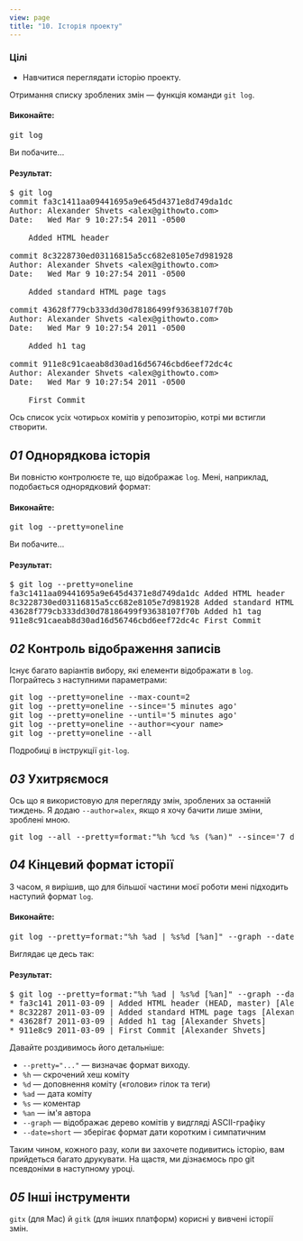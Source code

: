 ```yaml
---
view: page
title: "10. Історія проекту"
---
```


<h3>Цілі</h3>

<ul><li>Навчитися переглядати історію проекту.</li></ul>

<p>Отримання списку зроблених змін — функція команди <code>git log</code>.</p>

<h4 class="h4-pre">Виконайте:</h4>

<pre class="instructions">git log</pre>

<p>Ви побачите…</p>

<h4 class="h4-pre">Результат:</h4>

<pre class="sample">$ git log
commit fa3c1411aa09441695a9e645d4371e8d749da1dc
Author: Alexander Shvets &lt;alex@githowto.com&gt;
Date:   Wed Mar 9 10:27:54 2011 -0500

    Added HTML header

commit 8c3228730ed03116815a5cc682e8105e7d981928
Author: Alexander Shvets &lt;alex@githowto.com&gt;
Date:   Wed Mar 9 10:27:54 2011 -0500

    Added standard HTML page tags

commit 43628f779cb333dd30d78186499f93638107f70b
Author: Alexander Shvets &lt;alex@githowto.com&gt;
Date:   Wed Mar 9 10:27:54 2011 -0500

    Added h1 tag

commit 911e8c91caeab8d30ad16d56746cbd6eef72dc4c
Author: Alexander Shvets &lt;alex@githowto.com&gt;
Date:   Wed Mar 9 10:27:54 2011 -0500

    First Commit</pre>

<p>Ось список усіх чотирьох комітів у репозиторію, котрі ми встигли створити.</p>

<h2><em>01</em> Однорядкова історія</h2>

<p>Ви повністю контролюєте те, що відображає <code>log</code>. Мені, наприклад, подобається однорядковий формат:</p>

<h4 class="h4-pre">Виконайте:</h4>

<pre class="instructions">git log --pretty=oneline</pre>

<p>Ви побачите…</p>

<h4 class="h4-pre">Результат:</h4>

<pre class="sample">$ git log --pretty=oneline
fa3c1411aa09441695a9e645d4371e8d749da1dc Added HTML header
8c3228730ed03116815a5cc682e8105e7d981928 Added standard HTML page tags
43628f779cb333dd30d78186499f93638107f70b Added h1 tag
911e8c91caeab8d30ad16d56746cbd6eef72dc4c First Commit</pre>

<h2><em>02</em> Контроль відображення записів</h2>

<p>Існує багато варіантів вибору, які елементи відображати в <code>log</code>. Пограйтесь з наступними параметрами:</p>

<pre class="instructions">git log --pretty=oneline --max-count=2
git log --pretty=oneline --since='5 minutes ago'
git log --pretty=oneline --until='5 minutes ago'
git log --pretty=oneline --author=&lt;your name&gt;
git log --pretty=oneline --all</pre>

<p>Подробиці в інструкції <code>git-log</code>.</p>

<h2><em>03</em> Ухитряємося</h2>

<p>Ось що я використовую для перегляду змін, зроблених за останній тиждень. Я додаю <code>--author=alex</code>, якщо я хочу бачити лише зміни, зроблені мною.</p>

<pre class="instructions">git log --all --pretty=format:"%h %cd %s (%an)" --since='7 days ago'</pre>

<h2><em>04</em> Кінцевий формат історії</h2>

<p>З часом, я вирішив, що для більшої частини моєї роботи мені підходить наступий формат <code>log</code>.</p>

<h4 class="h4-pre">Виконайте:</h4>

<pre class="instructions">git log --pretty=format:"%h %ad | %s%d [%an]" --graph --date=short</pre>

<p>Виглядає це десь так:</p>

<h4 class="h4-pre">Результат:</h4>

<pre class="sample">$ git log --pretty=format:"%h %ad | %s%d [%an]" --graph --date=short
* fa3c141 2011-03-09 | Added HTML header (HEAD, master) [Alexander Shvets]
* 8c32287 2011-03-09 | Added standard HTML page tags [Alexander Shvets]
* 43628f7 2011-03-09 | Added h1 tag [Alexander Shvets]
* 911e8c9 2011-03-09 | First Commit [Alexander Shvets]</pre>

<p>Давайте роздивимось його детальніше:</p>

<ul>
<li><code>--pretty="..."</code> — визначає формат виходу.</li>
<li><code>%h</code> — скрочений хеш коміту</li>
<li><code>%d</code> — доповнення коміту («голови» гілок та теги)</li>
<li><code>%ad</code> — дата коміту</li>
<li><code>%s</code> — коментар</li>
<li><code>%an</code> — ім'я автора</li>
<li><code>--graph</code> — відображає дерево комітів у видгляді <span class="caps">ASCII</span>-графіку</li>
<li><code>--date=short</code> — зберігає формат дати коротким і симпатичним</li>
</ul>

<p>Таким чином, кожного разу, коли ви захочете подивитись історію, вам прийдеться багато друкувати. На щастя, ми дізнаємось про git псевдоніми в наступному уроці.</p>

<h2><em>05</em> Інші інструменти</h2>

<p><code>gitx</code> (для Mac) й <code>gitk</code> (для інших платформ) корисні у вивчені історії змін.</p>
